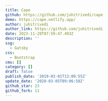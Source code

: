 ```yaml
---
title: Cape
github: https://github.com/juhitrivedi/cape
demo: https://cape.netlify.app/
author: juhitrivedi
author_link: https://github.com/juhitrivedi
date: 2023-11-28T07:59:47.493Z
description: ''
ssg:
  - Gatsby
css:
  - Bootstrap
cms: []
category: []
draft: false
publish_date: '2019-03-01T13:09:55Z'
update_date: '2020-03-05T09:06:58Z'
github_star: 23
github_fork: 11
---
```

